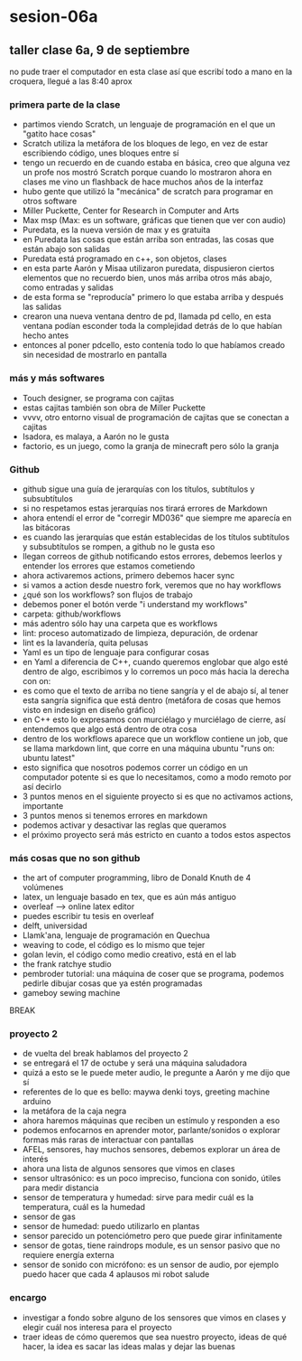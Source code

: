 # sesion-06a
## taller clase 6a, 9 de septiembre
 no pude traer el computador en esta clase así que escribí todo a mano en la croquera, llegué a las 8:40 aprox


 ### primera parte de la clase

 - partimos viendo Scratch, un lenguaje de programación en el que un "gatito hace cosas"
 - Scratch utiliza la metáfora de los bloques de lego, en vez de estar escribiendo código, unes bloques entre sí
 - tengo un recuerdo en de cuando estaba en básica, creo que alguna vez un profe nos mostró Scratch porque cuando lo mostraron ahora en clases me vino un flashback de hace muchos años de la interfaz
 - hubo gente que utilizó la "mecánica" de scratch para programar en otros software
 - Miller Puckette, Center for Research in Computer and Arts
 - Max msp (Max: es un software, gráficas que tienen que ver con audio)
 - Puredata, es la nueva  versión de max y es gratuita
 - en Puredata las cosas que están arriba son entradas, las cosas que están abajo son salidas
 - Puredata está programado en c++, son objetos, clases
 - en esta parte Aarón y Misaa utilizaron puredata, dispusieron ciertos elementos que no recuerdo bien, unos más arriba otros más abajo, como entradas y salidas
 - de esta forma se "reproducía" primero lo que estaba arriba y después las salidas
 - crearon una nueva ventana dentro de pd, llamada pd cello, en esta ventana podían esconder toda la complejidad detrás de lo que habían hecho antes
 - entonces al poner pdcello, esto contenía todo lo que habíamos creado sin necesidad de mostrarlo en pantalla

### más y más softwares

- Touch designer, se programa con cajitas
- estas cajitas también son obra de Miller Puckette
- vvvv, otro entorno visual de programación de cajitas que se conectan a cajitas
- Isadora, es malaya, a Aarón no le gusta
- factorio, es un juego, como la granja de minecraft pero sólo la granja

### Github

- github sigue una guía de jerarquías con los títulos, subtítulos y subsubtítulos
- si no respetamos estas jerarquías nos tirará errores de Markdown
- ahora entendí el error de "corregir MD036" que siempre me aparecía en las bitácoras
- es cuando las jerarquías que están establecidas de los títulos subtítulos y subsubtítulos se rompen, a github no le gusta eso
- llegan correos de github notificando estos errores, debemos leerlos y entender los errores que estamos cometiendo
- ahora activaremos actions, primero debemos hacer sync
- si vamos a action desde nuestro fork, veremos que no hay workflows
- ¿qué son los workflows? son flujos de trabajo
- debemos poner el botón verde "i understand my workflows"
- carpeta: github/workflows
- más adentro sólo hay una carpeta que es workflows
- lint: proceso automatizado de limpieza, depuración, de ordenar
- lint es la lavandería, quita pelusas
- Yaml es un tipo de lenguaje para configurar cosas
- en Yaml a diferencia de C++, cuando queremos englobar que algo esté dentro de algo, escribimos y lo corremos un poco más hacia la derecha con on:
- es como que el texto de arriba no tiene sangría y el de abajo sí, al tener esta sangría significa que está dentro (metáfora de cosas que hemos visto en indesign en diseño gráfico)
- en C++ esto lo expresamos con murciélago y murciélago de cierre, así entendemos que algo está dentro de otra cosa
- dentro de los workflows aparece que un workflow contiene un job, que se llama markdown lint, que corre en una máquina ubuntu "runs on: ubuntu latest"
- esto significa que nosotros podemos correr un código en un computador potente si es que lo necesitamos, como a modo remoto por así decirlo
- 3 puntos menos en el siguiente proyecto si es que no activamos actions, importante
- 3 puntos menos si tenemos errores en markdown
- podemos activar y desactivar las reglas que queramos
- el próximo proyecto será más estricto en cuanto a todos estos aspectos

### más cosas que no son github

- the art of computer programming, libro de Donald Knuth de 4 volúmenes
- latex, un lenguaje basado en tex, que es aún más antiguo
- overleaf --> online latex editor
- puedes escribir tu tesis en overleaf
- delft, universidad
- Llamk'ana, lenguaje de programación en Quechua
- weaving to code, el código es lo mismo que tejer
- golan levin, el código como medio creativo, está en el lab
- the frank ratchye studio
- pembroder tutorial: una máquina de coser que se programa, podemos pedirle dibujar cosas que ya estén programadas
- gameboy sewing machine

BREAK

### proyecto 2

- de vuelta del break hablamos del proyecto 2
- se entregará el 17 de octube y será una máquina saludadora
- quizá a esto se le puede meter audio, le pregunte a Aarón y me dijo que sí
- referentes de lo que es bello: maywa denki toys, greeting machine arduino
- la metáfora de la caja negra
- ahora haremos máquinas que reciben un estímulo y responden a eso
- podemos enfocarnos en aprender motor, parlante/sonidos o explorar formas más raras de interactuar con pantallas
- AFEL, sensores, hay muchos sensores, debemos explorar un área de interés
- ahora una lista de algunos sensores que vimos en clases
- sensor ultrasónico: es un poco impreciso, funciona con sonido, útiles para medir distancia
- sensor de temperatura y humedad: sirve para medir cuál es la temperatura, cuál es la humedad
- sensor de gas
- sensor de humedad: puedo utilizarlo en plantas
- sensor parecido un potenciómetro pero que puede girar infinitamente
- sensor de gotas, tiene raindrops module, es un sensor pasivo que no requiere energía externa
- sensor de sonido con micrófono: es un sensor de audio, por ejemplo puedo hacer que cada 4 aplausos mi robot salude

### encargo

- investigar a fondo sobre alguno de los sensores que vimos en clases y elegir cuál nos interesa para el proyecto
- traer ideas de cómo queremos que sea nuestro proyecto, ideas de qué hacer, la idea es sacar las ideas malas y dejar las buenas



 
